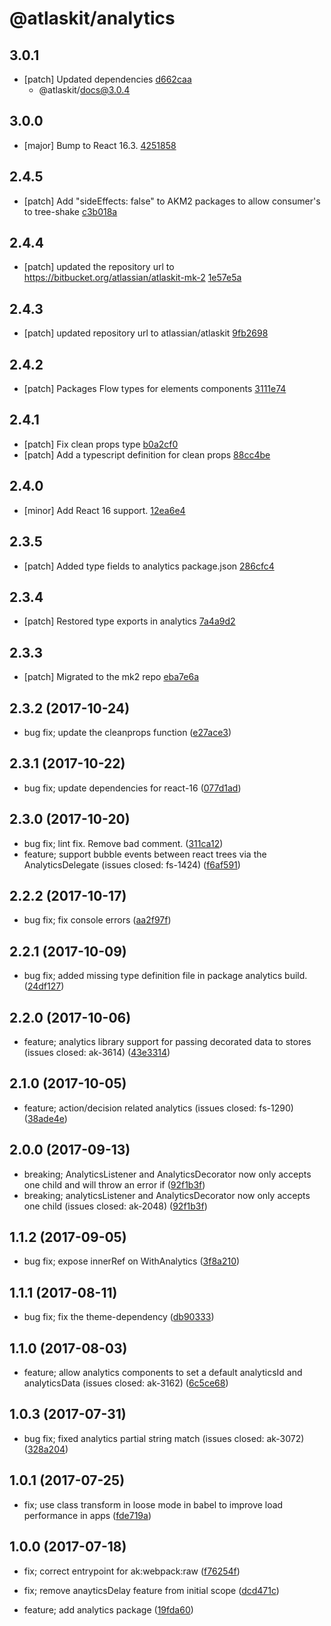 # @atlaskit/analytics

## 3.0.1
- [patch] Updated dependencies [d662caa](https://bitbucket.org/atlassian/atlaskit-mk-2/commits/d662caa)
  - @atlaskit/docs@3.0.4

## 3.0.0
- [major] Bump to React 16.3. [4251858](https://bitbucket.org/atlassian/atlaskit-mk-2/commits/4251858)

## 2.4.5

- [patch] Add "sideEffects: false" to AKM2 packages to allow consumer's to tree-shake [c3b018a](https://bitbucket.org/atlassian/atlaskit-mk-2/commits/c3b018a)

## 2.4.4
- [patch] updated the repository url to https://bitbucket.org/atlassian/atlaskit-mk-2 [1e57e5a](https://bitbucket.org/atlassian/atlaskit-mk-2/commits/1e57e5a)

## 2.4.3
- [patch] updated repository url to atlassian/atlaskit [9fb2698](https://bitbucket.org/atlassian/atlaskit-mk-2/commits/9fb2698)

## 2.4.2
- [patch] Packages Flow types for elements components [3111e74](https://bitbucket.org/atlassian/atlaskit-mk-2/commits/3111e74)

## 2.4.1
- [patch] Fix clean props type [b0a2cf0](https://bitbucket.org/atlassian/atlaskit-mk-2/commits/b0a2cf0)
- [patch] Add a typescript definition for clean props [88cc4be](https://bitbucket.org/atlassian/atlaskit-mk-2/commits/88cc4be)

## 2.4.0
- [minor] Add React 16 support. [12ea6e4](https://bitbucket.org/atlassian/atlaskit-mk-2/commits/12ea6e4)

## 2.3.5
- [patch] Added type fields to analytics package.json [286cfc4](https://bitbucket.org/atlassian/atlaskit-mk-2/commits/286cfc4)

## 2.3.4
- [patch] Restored type exports in analytics [7a4a9d2](https://bitbucket.org/atlassian/atlaskit-mk-2/commits/7a4a9d2)

## 2.3.3
- [patch] Migrated to the mk2 repo [eba7e6a](https://bitbucket.org/atlassian/atlaskit-mk-2/commits/eba7e6a)

## 2.3.2 (2017-10-24)

* bug fix; update the cleanprops function ([e27ace3](https://bitbucket.org/atlassian/atlaskit/commits/e27ace3))
## 2.3.1 (2017-10-22)

* bug fix; update dependencies for react-16 ([077d1ad](https://bitbucket.org/atlassian/atlaskit/commits/077d1ad))
## 2.3.0 (2017-10-20)

* bug fix; lint fix. Remove bad comment. ([311ca12](https://bitbucket.org/atlassian/atlaskit/commits/311ca12))
* feature; support bubble events between react trees via the AnalyticsDelegate (issues closed: fs-1424) ([f6af591](https://bitbucket.org/atlassian/atlaskit/commits/f6af591))
## 2.2.2 (2017-10-17)

* bug fix; fix console errors ([aa2f97f](https://bitbucket.org/atlassian/atlaskit/commits/aa2f97f))
## 2.2.1 (2017-10-09)

* bug fix; added missing type definition file in package analytics build. ([24df127](https://bitbucket.org/atlassian/atlaskit/commits/24df127))
## 2.2.0 (2017-10-06)

* feature; analytics library support for passing decorated data to stores (issues closed: ak-3614) ([43e3314](https://bitbucket.org/atlassian/atlaskit/commits/43e3314))
## 2.1.0 (2017-10-05)

* feature; action/decision related analytics (issues closed: fs-1290) ([38ade4e](https://bitbucket.org/atlassian/atlaskit/commits/38ade4e))


## 2.0.0 (2017-09-13)

* breaking; AnalyticsListener and AnalyticsDecorator now only accepts one child and will throw an error if ([92f1b3f](https://bitbucket.org/atlassian/atlaskit/commits/92f1b3f))
* breaking; analyticsListener and AnalyticsDecorator now only accepts one child (issues closed: ak-2048) ([92f1b3f](https://bitbucket.org/atlassian/atlaskit/commits/92f1b3f))
## 1.1.2 (2017-09-05)


* bug fix; expose innerRef on WithAnalytics ([3f8a210](https://bitbucket.org/atlassian/atlaskit/commits/3f8a210))
## 1.1.1 (2017-08-11)

* bug fix; fix the theme-dependency ([db90333](https://bitbucket.org/atlassian/atlaskit/commits/db90333))



## 1.1.0 (2017-08-03)



* feature; allow analytics components to set a default analyticsId and analyticsData (issues closed: ak-3162) ([6c5ce68](https://bitbucket.org/atlassian/atlaskit/commits/6c5ce68))



## 1.0.3 (2017-07-31)

* bug fix; fixed analytics partial string match (issues closed: ak-3072) ([328a204](https://bitbucket.org/atlassian/atlaskit/commits/328a204))



## 1.0.1 (2017-07-25)


* fix; use class transform in loose mode in babel to improve load performance in apps ([fde719a](https://bitbucket.org/atlassian/atlaskit/commits/fde719a))

## 1.0.0 (2017-07-18)


* fix; correct entrypoint for ak:webpack:raw ([f76254f](https://bitbucket.org/atlassian/atlaskit/commits/f76254f))
* fix; remove anayticsDelay feature from initial scope ([dcd471c](https://bitbucket.org/atlassian/atlaskit/commits/dcd471c))


* feature; add analytics package ([19fda60](https://bitbucket.org/atlassian/atlaskit/commits/19fda60))
